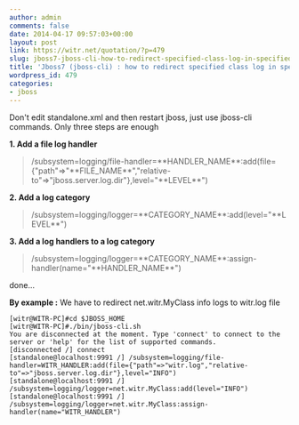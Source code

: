 ```yaml
---
author: admin
comments: false
date: 2014-04-17 09:57:03+00:00
layout: post
link: https://witr.net/quotation/?p=479
slug: jboss7-jboss-cli-how-to-redirect-specified-class-log-in-specified-file
title: 'Jboss7 (jboss-cli) : how to redirect specified class log in specified file'
wordpress_id: 479
categories:
- jboss
---
```



Don't edit standalone.xml and then restart jboss, just use jboss-cli commands. Only three steps are enough

**1. Add a file log handler**


<blockquote>
/subsystem=logging/file-handler=**HANDLER_NAME**:add(file={"path"=>"**FILE_NAME**","relative-to"=>"jboss.server.log.dir"},level="**LEVEL**")

> 
> </blockquote>


**2. Add a log category**


<blockquote>
/subsystem=logging/logger=**CATEGORY_NAME**:add(level="**LEVEL**")

> 
> </blockquote>


**3. Add a log handlers to a log category**


<blockquote>
/subsystem=logging/logger=**CATEGORY_NAME**:assign-handler(name="**HANDLER_NAME**")

> 
> </blockquote>



done...

**By example :** We have to redirect net.witr.MyClass info logs to witr.log file

    
    
    [witr@WITR-PC]#cd $JBOSS_HOME
    [witr@WITR-PC]#./bin/jboss-cli.sh
    You are disconnected at the moment. Type 'connect' to connect to the server or 'help' for the list of supported commands.
    [disconnected /] connect
    [standalone@localhost:9991 /] /subsystem=logging/file-handler=WITR_HANDLER:add(file={"path"=>"witr.log","relative-to"=>"jboss.server.log.dir"},level="INFO")
    [standalone@localhost:9991 /] /subsystem=logging/logger=net.witr.MyClass:add(level="INFO")
    [standalone@localhost:9991 /] /subsystem=logging/logger=net.witr.MyClass:assign-handler(name="WITR_HANDLER")
    




